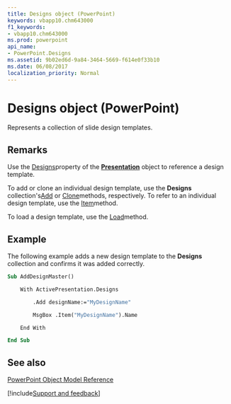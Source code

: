 ```yaml
---
title: Designs object (PowerPoint)
keywords: vbapp10.chm643000
f1_keywords:
- vbapp10.chm643000
ms.prod: powerpoint
api_name:
- PowerPoint.Designs
ms.assetid: 9b02ed6d-9a84-3464-5669-f614e0f33b10
ms.date: 06/08/2017
localization_priority: Normal
---
```



# Designs object (PowerPoint)

Represents a collection of slide design templates.


## Remarks

Use the [Designs](PowerPoint.Slide.Design.md)property of the  **[Presentation](PowerPoint.Presentation.md)** object to reference a design template.

To add or clone an individual design template, use the  **Designs** collection's[Add](PowerPoint.Designs.Add.md) or [Clone](PowerPoint.Designs.Clone.md)methods, respectively. To refer to an individual design template, use the [Item](PowerPoint.Designs.Item.md)method.

To load a design template, use the [Load](PowerPoint.Designs.Load.md)method.


## Example

The following example adds a new design template to the  **Designs** collection and confirms it was added correctly.


```vb
Sub AddDesignMaster()

    With ActivePresentation.Designs

        .Add designName:="MyDesignName"

        MsgBox .Item("MyDesignName").Name

    End With

End Sub
```


## See also


[PowerPoint Object Model Reference](overview/PowerPoint/object-model.md)

[!include[Support and feedback](~/includes/feedback-boilerplate.md)]